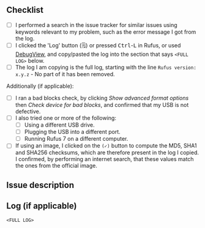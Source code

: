 ﻿Checklist
---------
- [ ] I performed a search in the issue tracker for similar issues using keywords relevant to my problem, such as the error message I got from the log.
- [ ] I clicked the 'Log' button (🗒️) or pressed <kbd>Ctrl</kbd>-<kbd>L</kbd> in Rufus, or used [DebugView](https://learn.microsoft.com/en-us/sysinternals/downloads/debugview), and copy/pasted the log into the section that says `<FULL LOG>` below.
- [ ] The log I am copying is the full log, starting with the line `Rufus version: x.y.z` - No part of it has been removed.

Additionally (if applicable):
- [ ] I ran a bad blocks check, by clicking _Show advanced format options_ then _Check device for bad blocks_, and confirmed that my USB is not defective.
- [ ] I also tried one or more of the following:
  - [ ] Using a different USB drive.
  - [ ] Plugging the USB into a different port.
  - [ ] Running Rufus 7 on a different computer.
- [ ] If using an image, I clicked on the `(✓)` button to compute the MD5, SHA1 and SHA256 checksums, which are therefore present in the log I copied. I confirmed, by performing an internet search, that these values match the ones from the official image.

Issue description
-----------------
<Please describe your issue here>

Log (if applicable)
---
```
<FULL LOG>
```
